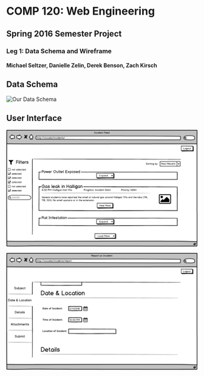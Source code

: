 # COMP 120: Web Engineering

## Spring 2016 Semester Project

### Leg 1: Data Schema and Wireframe

#### Michael Seltzer, Danielle Zelin, Derek Benson, Zach Kirsch

## Data Schema

![Our Data Schema](./Data.png)

## User Interface

![View of the feed](./Incidents.png)

![View of the report an incident page](./Reporting.png)
